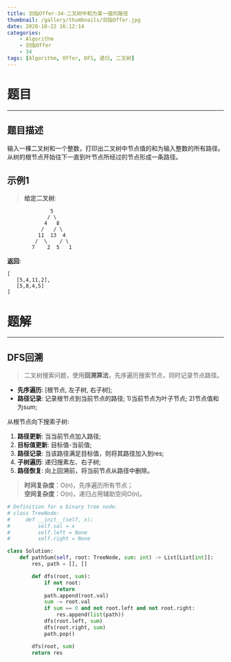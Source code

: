 ```yaml
---
title: 剑指Offer-34-二叉树中和为某一值的路径
thumbnail: /gallery/thumbnails/剑指Offer.jpg
date: 2020-10-22 16:12:14
categories:
    - Algorithm  
    - 剑指Offer  
    - 34
tags: [Algorithm, Offer, DFS, 递归, 二叉树]
---
```


# 题目
---
## 题目描述
输入一棵二叉树和一个整数，打印出二叉树中节点值的和为输入整数的所有路径。从树的根节点开始往下一直到叶节点所经过的节点形成一条路径。
<!-- more -->

## 示例1
> **给定二叉树**: 

```
              5
             / \
            4   8
           /   / \
          11  13  4
         /  \    / \
        7    2  5   1
```
**返回**: 
```
[
   [5,4,11,2],
   [5,8,4,5]
]
```

# 题解
---
## DFS回溯
> 二叉树搜索问题，使用**回溯算法**，先序遍历搜索节点，同时记录节点路径。

- **先序遍历**: [根节点, 左子树, 右子树];  
- **路径记录**: 记录根节点到当前节点的路径; 1)当前节点为叶子节点; 2)节点值和为sum;

从根节点向下搜索子树:  
1. **路径更新**: 当当前节点加入路径;  
2. **目标值更新**: 目标值-当前值;  
3. **路径记录**: 当该路径满足目标值，则将其路径加入到res;  
4. **子树遍历**: 递归搜素左、右子树;  
5. **路径恢复**: 向上回溯前，将当前节点从路径中删除。

> **时间复杂度**：O(n)，先序遍历所有节点；  
> **空间复杂度**：O(n)，递归占用辅助空间O(n)。

```python
# Definition for a binary tree node.
# class TreeNode:
#     def __init__(self, x):
#         self.val = x
#         self.left = None
#         self.right = None

class Solution:
    def pathSum(self, root: TreeNode, sum: int) -> List[List[int]]:
        res, path = [], []

        def dfs(root, sum):
            if not root:
                return
            path.append(root.val)
            sum -= root.val
            if sum == 0 and not root.left and not root.right:
                res.append(list(path))
            dfs(root.left, sum)
            dfs(root.right, sum)
            path.pop()

        dfs(root, sum)
        return res
```
